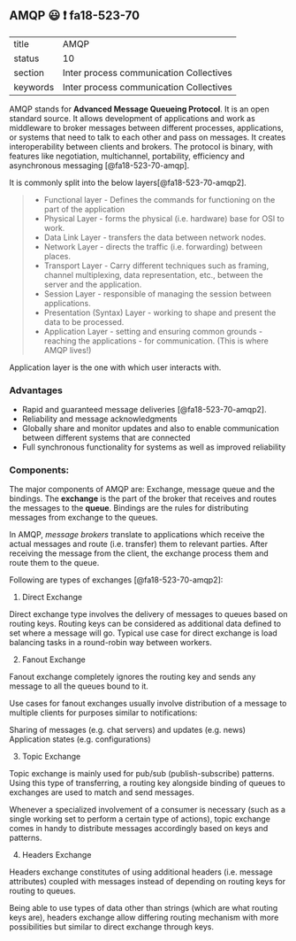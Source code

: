 ## AMQP :smiley: :exclamation: fa18-523-70

|          |                                         |
| -------- | --------------------------------------- |
| title    | AMQP                                    | 
| status   | 10                                      |
| section  | Inter process communication Collectives |
| keywords | Inter process communication Collectives |


AMQP stands for **Advanced Message Queueing Protocol**. It is an open standard source. It allows development of applications and work as middleware to broker messages between different processes, applications, or systems that need to talk to each other and pass on messages. It creates interoperability between clients and brokers. The protocol is binary, with features like negotiation, multichannel, portability, efficiency and asynchronous messaging [@fa18-523-70-amqp].

It is commonly split into the below layers[@fa18-523-70-amqp2].

> * Functional layer - Defines the commands for functioning on the part of the application
> * Physical Layer - forms the physical (i.e. hardware) base for OSI to work.
> * Data Link Layer - transfers the data between network nodes.
> * Network Layer - directs the traffic (i.e. forwarding) between places.
> * Transport Layer - Carry different techniques such as framing, channel multiplexing, data representation, etc., between the server and the application.
> * Session Layer - responsible of managing the session between applications.
> * Presentation (Syntax) Layer - working to shape and present the data to be processed.
> * Application Layer - setting and ensuring common grounds - reaching the applications - for communication. (This is where AMQP lives!)

Application layer is the one with which user interacts with.

### Advantages 

* Rapid and guaranteed message deliveries [@fa18-523-70-amqp2].
* Reliability and message acknowledgments
* Globally share and monitor updates and also to enable communication between different systems that are connected
* Full synchronous functionality for systems as well as improved reliability

### Components:

The major components of AMQP are: Exchange, message queue and the bindings.
The **exchange** is the part of the broker that receives and routes the messages to the **queue**. Bindings are the rules for distributing messages from exchange to the queues.

In AMQP, *message brokers* translate to applications which receive the actual messages and route (i.e. transfer) them to relevant parties. After receiving the message from the client, the exchange process them and route them to the queue. 

Following are types of exchanges [@fa18-523-70-amqp2]:

1. Direct Exchange

Direct exchange type involves the delivery of messages to queues based on routing keys. Routing keys can be considered as additional data defined to set where a message will go. Typical use case for direct exchange is load balancing tasks in a round-robin way between workers.


2. Fanout Exchange

Fanout exchange completely ignores the routing key and sends any message to all the queues bound to it.

Use cases for fanout exchanges usually involve distribution of a message to multiple clients for purposes similar to notifications:

Sharing of messages (e.g. chat servers) and updates (e.g. news) Application states (e.g. configurations)

3. Topic Exchange

Topic exchange is mainly used for pub/sub (publish-subscribe) patterns. Using this type of transferring, a routing key alongside binding of queues to exchanges are used to match and send messages.

Whenever a specialized involvement of a consumer is necessary (such as a single working set to perform a certain type of actions), topic exchange comes in handy to distribute messages accordingly based on keys and patterns.

4. Headers Exchange

Headers exchange constitutes of using additional headers (i.e. message attributes) coupled with messages instead of depending on routing keys for routing to queues.

Being able to use types of data other than strings (which are what routing keys are), headers exchange allow differing routing mechanism with more possibilities but similar to direct exchange through keys.

